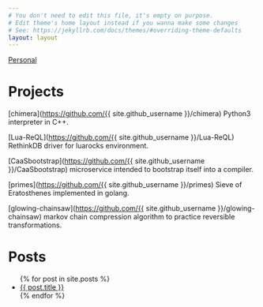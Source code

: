 ```yaml
---
# You don't need to edit this file, it's empty on purpose.
# Edit theme's home layout instead if you wanna make some changes
# See: https://jekyllrb.com/docs/themes/#overriding-theme-defaults
layout: layout
---
```


[Personal](/about/)

# Projects

[chimera](https://github.com/{{ site.github_username }}/chimera) Python3 interpreter in C++.

[Lua-ReQL](https://github.com/{{ site.github_username }}/Lua-ReQL) RethinkDB driver for luarocks environment.

[CaaSbootstrap](https://github.com/{{ site.github_username }}/CaaSbootstrap) microservice intended to bootstrap itself into a compiler.

[primes](https://github.com/{{ site.github_username }}/primes) Sieve of Eratosthenes implemented in golang.

[glowing-chainsaw](https://github.com/{{ site.github_username }}/glowing-chainsaw) markov chain compression algorithm to practice reversible transformations.

# Posts

<ul>
  {% for post in site.posts %}
    <li>
      <a href="{{ post.url }}">{{ post.title }}</a>
    </li>
  {% endfor %}
</ul>
